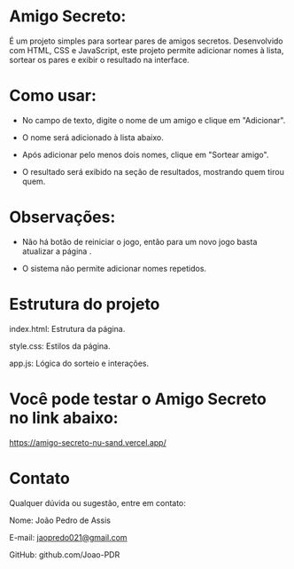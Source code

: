 # Amigo Secreto:

É um projeto simples para sortear pares de amigos secretos. Desenvolvido com HTML, CSS e JavaScript, este projeto permite adicionar nomes à lista, sortear os pares e exibir o resultado na interface.

# Como usar:

- No campo de texto, digite o nome de um amigo e clique em "Adicionar".

- O nome será adicionado à lista abaixo.

- Após adicionar pelo menos dois nomes, clique em "Sortear amigo".

- O resultado será exibido na seção de resultados, mostrando quem tirou quem.

# Observações:

- Não há botão de reiniciar o jogo, então para um novo jogo basta atualizar a página .

- O sistema não permite adicionar nomes repetidos.

# Estrutura do projeto

index.html: Estrutura da página.

style.css: Estilos da página.

app.js: Lógica do sorteio e interações.

# Você pode testar o Amigo Secreto no link abaixo:

https://amigo-secreto-nu-sand.vercel.app/

# Contato

Qualquer dúvida ou sugestão, entre em contato:

Nome: João Pedro de Assis

E-mail: jaopredo021@gmail.com

GitHub: github.com/Joao-PDR
